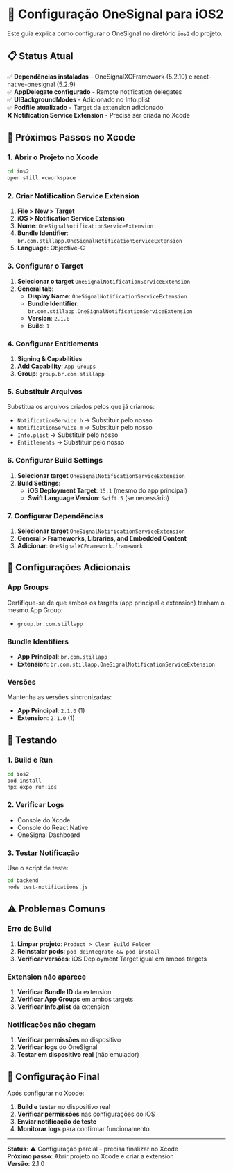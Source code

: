 # 🔔 Configuração OneSignal para iOS2

Este guia explica como configurar o OneSignal no diretório `ios2` do projeto.

## 📋 Status Atual

✅ **Dependências instaladas** - OneSignalXCFramework (5.2.10) e react-native-onesignal (5.2.9)  
✅ **AppDelegate configurado** - Remote notification delegates  
✅ **UIBackgroundModes** - Adicionado no Info.plist  
✅ **Podfile atualizado** - Target da extension adicionado  
❌ **Notification Service Extension** - Precisa ser criada no Xcode  

## 🚀 Próximos Passos no Xcode

### **1. Abrir o Projeto no Xcode**

```bash
cd ios2
open still.xcworkspace
```

### **2. Criar Notification Service Extension**

1. **File > New > Target**
2. **iOS > Notification Service Extension**
3. **Nome**: `OneSignalNotificationServiceExtension`
4. **Bundle Identifier**: `br.com.stillapp.OneSignalNotificationServiceExtension`
5. **Language**: Objective-C

### **3. Configurar o Target**

1. **Selecionar o target** `OneSignalNotificationServiceExtension`
2. **General tab**:
   - **Display Name**: `OneSignalNotificationServiceExtension`
   - **Bundle Identifier**: `br.com.stillapp.OneSignalNotificationServiceExtension`
   - **Version**: `2.1.0`
   - **Build**: `1`

### **4. Configurar Entitlements**

1. **Signing & Capabilities**
2. **Add Capability**: `App Groups`
3. **Group**: `group.br.com.stillapp`

### **5. Substituir Arquivos**

Substitua os arquivos criados pelos que já criamos:

- `NotificationService.h` → Substituir pelo nosso
- `NotificationService.m` → Substituir pelo nosso
- `Info.plist` → Substituir pelo nosso
- `Entitlements` → Substituir pelo nosso

### **6. Configurar Build Settings**

1. **Selecionar target** `OneSignalNotificationServiceExtension`
2. **Build Settings**:
   - **iOS Deployment Target**: `15.1` (mesmo do app principal)
   - **Swift Language Version**: `Swift 5` (se necessário)

### **7. Configurar Dependências**

1. **Selecionar target** `OneSignalNotificationServiceExtension`
2. **General > Frameworks, Libraries, and Embedded Content**
3. **Adicionar**: `OneSignalXCFramework.framework`

## 🔧 Configurações Adicionais

### **App Groups**

Certifique-se de que ambos os targets (app principal e extension) tenham o mesmo App Group:
- `group.br.com.stillapp`

### **Bundle Identifiers**

- **App Principal**: `br.com.stillapp`
- **Extension**: `br.com.stillapp.OneSignalNotificationServiceExtension`

### **Versões**

Mantenha as versões sincronizadas:
- **App Principal**: `2.1.0` (1)
- **Extension**: `2.1.0` (1)

## 🧪 Testando

### **1. Build e Run**

```bash
cd ios2
pod install
npx expo run:ios
```

### **2. Verificar Logs**

- Console do Xcode
- Console do React Native
- OneSignal Dashboard

### **3. Testar Notificação**

Use o script de teste:
```bash
cd backend
node test-notifications.js
```

## ⚠️ Problemas Comuns

### **Erro de Build**

1. **Limpar projeto**: `Product > Clean Build Folder`
2. **Reinstalar pods**: `pod deintegrate && pod install`
3. **Verificar versões**: iOS Deployment Target igual em ambos targets

### **Extension não aparece**

1. **Verificar Bundle ID** da extension
2. **Verificar App Groups** em ambos targets
3. **Verificar Info.plist** da extension

### **Notificações não chegam**

1. **Verificar permissões** no dispositivo
2. **Verificar logs** do OneSignal
3. **Testar em dispositivo real** (não emulador)

## 📱 Configuração Final

Após configurar no Xcode:

1. **Build e testar** no dispositivo real
2. **Verificar permissões** nas configurações do iOS
3. **Enviar notificação de teste**
4. **Monitorar logs** para confirmar funcionamento

---

**Status**: ⚠️ Configuração parcial - precisa finalizar no Xcode  
**Próximo passo**: Abrir projeto no Xcode e criar a extension  
**Versão**: 2.1.0 